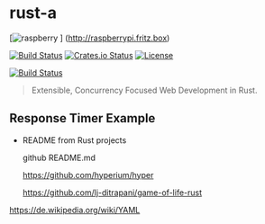 # rust-a
 [![raspberry](http://raspberrypi.fritz.box/favicon.ico) ] (http://raspberrypi.fritz.box)
 
 [![Build Status](https://secure.travis-ci.org/iron/iron.svg?branch=master)](https://travis-ci.org/iron/iron)
[![Crates.io Status](http://meritbadge.herokuapp.com/iron)](https://crates.io/crates/iron)
[![License](https://img.shields.io/badge/license-MIT-blue.svg)](https://raw.githubusercontent.com/iron/iron/master/LICENSE)

[![Build Status](https://secure.travis-ci.org/robisys/rust-a.svg?branch=master)](https://travis-ci.org/robisys/rust-a)

> Extensible, Concurrency Focused Web Development in Rust.

## Response Timer Example
 
* README from Rust projects  


  github README.md
  
  https://github.com/hyperium/hyper
  
  https://github.com/lj-ditrapani/game-of-life-rust
  
  
https://de.wikipedia.org/wiki/YAML


